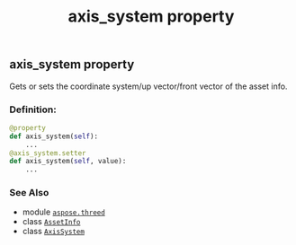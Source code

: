 ﻿---
title: axis_system property
second_title: Aspose.3D for Python via .NET API References
description: 
type: docs
weight: 120
url: /aspose.threed/assetinfo/axis_system/
is_root: false
---

## axis_system property


Gets or sets the coordinate system/up vector/front vector of the asset info.
### Definition:
```python
@property
def axis_system(self):
    ...
@axis_system.setter
def axis_system(self, value):
    ...
```

### See Also
* module [`aspose.threed`](../../)
* class [`AssetInfo`](/3d/python-net/aspose.threed/assetinfo)
* class [`AxisSystem`](/3d/python-net/aspose.threed/axissystem)
